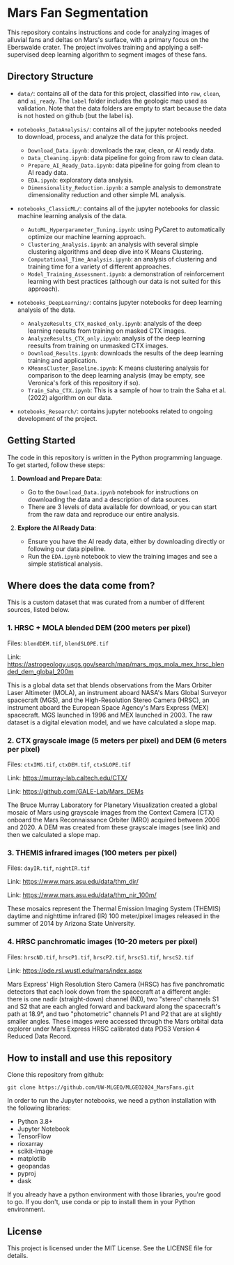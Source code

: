 # Mars Fan Segmentation

This repository contains instructions and code for analyzing images of alluvial fans and deltas on Mars's surface, with a primary focus on the Eberswalde crater. The project involves training and applying a self-supervised deep learning algorithm to segment images of these fans.

## Directory Structure

- `data/`: contains all of the data for this project, classified into `raw`, `clean`, and `ai_ready`. The `label` folder includes the geologic map used as validation. Note that the data folders are empty to start because the data is not hosted on github (but the label is).
- `notebooks_DataAnalysis/`: contains all of the jupyter notebooks needed to download, process, and analyze the data for this project.

  - `Download_Data.ipynb`: downloads the raw, clean, or AI ready data.
  - `Data_Cleaning.ipynb`: data pipeline for going from raw to clean data.
  - `Prepare_AI_Ready_Data.ipynb`: data pipeline for going from clean to AI ready data.
  - `EDA.ipynb`: exploratory data analysis.
  - `Dimensionality_Reduction.ipynb`: a sample analysis to demonstrate dimensionality reduction and other simple ML analysis.

- `notebooks_ClassicML/`: contains all of the jupyter notebooks for classic machine learning analysis of the data.

  - `AutoML_Hyperparameter_Tuning.ipynb`: using PyCaret to automatically optimize our machine learning approach.
  - `Clustering_Analysis.ipynb`: an analysis with several simple clustering algorithms and deep dive into K Means Clustering.
  - `Computational_Time_Analysis.ipynb`: an analysis of clustering and training time for a variety of different approaches.
  - `Model_Training_Assessment.ipynb`: a demonstration of reinforcement learning with best practices (although our data is not suited for this approach).

- `notebooks_DeepLearning/`: contains jupyter notebooks for deep learning analysis of the data.

  - `AnalyzeResults_CTX_masked_only.ipynb`: analysis of the deep learning reesults from training on masked CTX images.
  - `AnalyzeResults_CTX_only.ipynb`: analysis of the deep learning reesults from training on unmasked CTX images.
  - `Download_Results.ipynb`: downloads the results of the deep learning training and application.
  - `KMeansCluster_Baseline.ipynb`: K means clustering analysis for comparison to the deep learning analysis (may be empty, see Veronica's fork of this repository if so).
  - `Train_Saha_CTX.ipynb`: This is a sample of how to train the Saha et al. (2022) algorithm on our data.

- `notebooks_Research/`: contains jupyter notebooks related to ongoing development of the project.

## Getting Started

The code in this repository is written in the Python programming language. To get started, follow these steps:

1. **Download and Prepare Data**:

   - Go to the `Download_Data.ipynb` notebook for instructions on downloading the data and a description of data sources.
   - There are 3 levels of data available for download, or you can start from the raw data and reproduce our entire analysis.

2. **Explore the AI Ready Data**:

   - Ensure you have the AI ready data, either by downloading directly or following our data pipeline.
   - Run the `EDA.ipynb` notebook to view the training images and see a simple statistical analysis.

## Where does the data come from?

This is a custom dataset that was curated from a number of different sources, listed below.

### 1. HRSC + MOLA blended DEM (200 meters per pixel)

Files: `blendDEM.tif`, `blendSLOPE.tif`

Link: https://astrogeology.usgs.gov/search/map/mars_mgs_mola_mex_hrsc_blended_dem_global_200m

This is a global data set that blends observations from the Mars Orbiter Laser Altimeter (MOLA), an instrument aboard NASA's Mars Global Surveyor spacecraft (MGS), and the High-Resolution Stereo Camera (HRSC), an instrument aboard the European Space Agency's Mars Express (MEX) spacecraft. MGS launched in 1996 and MEX launched in 2003. The raw dataset is a digital elevation model, and we have calculated a slope map.

### 2. CTX grayscale image (5 meters per pixel) and DEM (6 meters per pixel)

Files: `ctxIMG.tif`, `ctxDEM.tif`, `ctxSLOPE.tif`

Link: https://murray-lab.caltech.edu/CTX/

Link: https://github.com/GALE-Lab/Mars_DEMs

The Bruce Murray Laboratory for Planetary Visualization created a global mosaic of Mars using grayscale images from the Context Camera (CTX) onboard the Mars Reconnaissance Orbiter (MRO) acquired between 2006 and 2020. A DEM was created from these grayscale images (see link) and then we calculated a slope map.

### 3. THEMIS infrared images (100 meters per pixel)

Files: `dayIR.tif`, `nightIR.tif`

Link: https://www.mars.asu.edu/data/thm_dir/

Link: https://www.mars.asu.edu/data/thm_nir_100m/

These mosaics represent the Thermal Emission Imaging System (THEMIS) daytime and nighttime infrared (IR) 100 meter/pixel images released in the summer of 2014 by Arizona State University.

### 4. HRSC panchromatic images (10-20 meters per pixel)

Files: `hrscND.tif`, `hrscP1.tif`, `hrscP2.tif`, `hrscS1.tif`, `hrscS2.tif`

Link: https://ode.rsl.wustl.edu/mars/index.aspx

Mars Express' High Resolution Stero Camera (HRSC) has five panchromatic detectors that each look down from the spacecraft at a different angle: there is one nadir (straight-down) channel (ND), two "stereo" channels S1 and S2 that are each angled forward and backward along the spacecraft's path at 18.9°, and two "photometric" channels P1 and P2 that are at slightly smaller angles. These images were accessed through the Mars orbital data explorer under Mars Express HRSC calibrated data PDS3 Version 4 Reduced Data Record.

## How to install and use this repository

Clone this repository from github:

`git clone https://github.com/UW-MLGEO/MLGEO2024_MarsFans.git`

In order to run the Jupyter notebooks, we need a python installation with the following libraries:

- Python 3.8+
- Jupyter Notebook
- TensorFlow
- rioxarray
- scikit-image
- matplotlib
- geopandas
- pyproj
- dask

If you already have a python environment with those libraries, you're good to go. If you don't, use conda or pip to install them in your Python environment.

## License

This project is licensed under the MIT License. See the LICENSE file for details.
